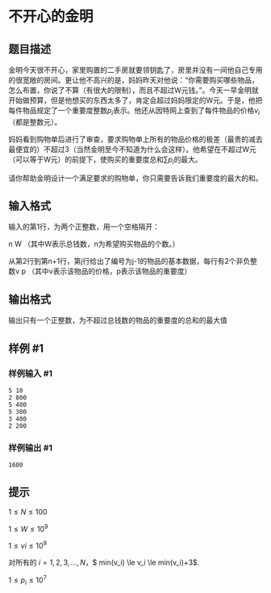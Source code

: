 # 不开心的金明

## 题目描述

金明今天很不开心，家里购置的二手房就要领钥匙了，房里并没有一间他自己专用的很宽敞的房间。更让他不高兴的是，妈妈昨天对他说：“你需要购买哪些物品，怎么布置，你说了不算（有很大的限制），而且不超过W元钱。”。今天一早金明就开始做预算，但是他想买的东西太多了，肯定会超过妈妈限定的W元。于是，他把每件物品规定了一个重要度整数$p_i$表示。他还从因特网上查到了每件物品的价格$v_i$（都是整数元）。

妈妈看到购物单后进行了审查，要求购物单上所有的物品价格的极差（最贵的减去最便宜的）不超过3（当然金明至今不知道为什么会这样）。他希望在不超过W元（可以等于W元）的前提下，使购买的重要度总和$\sum p_i$的最大。


请你帮助金明设计一个满足要求的购物单，你只需要告诉我们重要度的最大的和。


## 输入格式

输入的第1行，为两个正整数，用一个空格隔开：


n W （其中W表示总钱数，n为希望购买物品的个数。）


从第2行到第n+1行，第j行给出了编号为j-1的物品的基本数据，每行有2个非负整数v p （其中v表示该物品的价格，p表示该物品的重要度）


## 输出格式

输出只有一个正整数，为不超过总钱数的物品的重要度的总和的最大值


## 样例 #1

### 样例输入 #1
```
5 10
2 800
5 400
5 300
3 400
2 200
```

### 样例输出 #1

```
1600
```

## 提示

$1 \le N \le 100$

$1 \le W \le 10^9$

$1 \le vi \le 10^9$

对所有的 $i=1,2,3,…,N$，$ min(v_i) \le v_i \le min(v_i)+3$.

$1 \le p_i \le 10^7$

